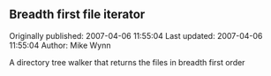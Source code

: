 ## Breadth first file iterator

Originally published: 2007-04-06 11:55:04
Last updated: 2007-04-06 11:55:04
Author: Mike Wynn

A directory tree walker that returns the files in breadth first order